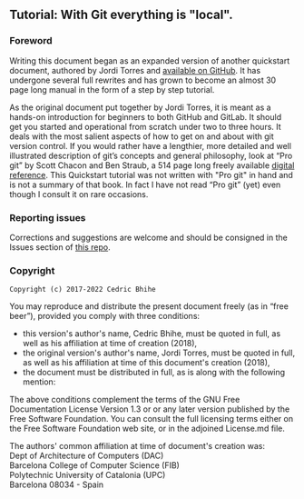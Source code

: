 ## Tutorial: With Git everything is "local".

### Foreword

Writing this document began as an expanded version of another quickstart document, authored by Jordi Torres and [available on GitHub](https://github.com/jorditorresBCN/Quick-Start/blob/main/Git-Github-Quick-Start.md ).  It has undergone several full rewrites and has grown to become an almost 30 page long manual in the form of a step by step tutorial.

As the original document put together by Jordi Torres, it is meant as a hands-on introduction for beginners to both GitHub and GitLab.  It should get you started and operational from scratch under two to three hours.  It deals with the most salient aspects of how to get on and about with git version control.  If you would rather have a lengthier, more detailed and well illustrated description of git’s concepts and general philosophy, look at “Pro git” by Scott Chacon and Ben Straub, a 514 page long freely available [digital reference](https://git-scm.com/book/en/v2).  This Quickstart tutorial was not written with "Pro git" in hand and is not a summary of that book. In fact I have not read “Pro git” (yet) even though I consult it on rare occasions.

### Reporting issues
Corrections and suggestions are welcome and should be consigned in the Issues section of [this repo](https://www.github.com/Cbhihe/quickstart_git/issues).

### Copyright

    Copyright (c) 2017-2022 Cedric Bhihe

You may reproduce and distribute the present document freely (as in “free beer”), provided you comply with three conditions: 

- this version's author's name, Cedric Bhihe, must be quoted in full, as well as his affiliation at time of creation (2018),
- the original version's author's name, Jordi Torres, must be quoted in full, as well as his affiliation at time of this document's creation (2018),
- the document must be distributed in full, as is along with the following mention:

The above conditions complement the terms of the GNU Free Documentation License Version 1.3 or or any later version published by the Free Software Foundation. You can consult the full licensing terms either on the Free Software Foundation web site, or in the adjoined License.md file.

The authors' common affiliation at time of document's creation was: <BR>
     Dept of Architecture of Computers (DAC)<BR>
     Barcelona College of Computer Science (FIB)<BR>
     Polytechnic University of Catalonia (UPC)<BR>
     Barcelona 08034 - Spain
